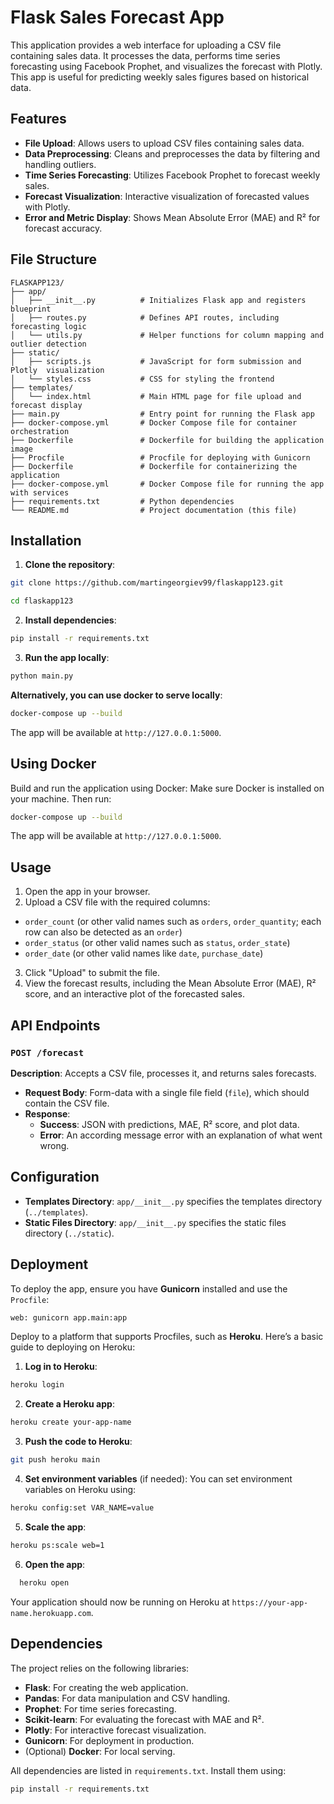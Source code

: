 # Flask Sales Forecast App

This application provides a web interface for uploading a CSV file containing sales data. It processes the data, performs time series forecasting using Facebook Prophet, and visualizes the forecast with Plotly. This app is useful for predicting weekly sales figures based on historical data.

## Features

- **File Upload**: Allows users to upload CSV files containing sales data.
- **Data Preprocessing**: Cleans and preprocesses the data by filtering and handling outliers.
- **Time Series Forecasting**: Utilizes Facebook Prophet to forecast weekly sales.
- **Forecast Visualization**: Interactive visualization of forecasted values with Plotly.
- **Error and Metric Display**: Shows Mean Absolute Error (MAE) and R² for forecast accuracy.

## File Structure

```plaintext
FLASKAPP123/
├── app/
│   ├── __init__.py          # Initializes Flask app and registers blueprint
│   ├── routes.py            # Defines API routes, including forecasting logic
│   └── utils.py             # Helper functions for column mapping and outlier detection
├── static/
│   ├── scripts.js           # JavaScript for form submission and Plotly  visualization
│   └── styles.css           # CSS for styling the frontend
├── templates/
│   └── index.html           # Main HTML page for file upload and forecast display
├── main.py                  # Entry point for running the Flask app
├── docker-compose.yml       # Docker Compose file for container orchestration
├── Dockerfile               # Dockerfile for building the application image
├── Procfile                 # Procfile for deploying with Gunicorn
├── Dockerfile               # Dockerfile for containerizing the application
├── docker-compose.yml       # Docker Compose file for running the app with services
├── requirements.txt         # Python dependencies
└── README.md                # Project documentation (this file)
```

## Installation

1. **Clone the repository**:
  ```bash
  git clone https://github.com/martingeorgiev99/flaskapp123.git
  ```
  ```bash
  cd flaskapp123
  ```

2. **Install dependencies**:
  ```bash
  pip install -r requirements.txt
  ```

3. **Run the app locally**:
  ```bash
  python main.py
  ```

**Alternatively, you can use docker to serve locally**:
```bash
docker-compose up --build
```

  The app will be available at `http://127.0.0.1:5000`.

## Using Docker

Build and run the application using Docker: Make sure Docker is installed on your machine. Then run:
  ```bash
  docker-compose up --build
  ```
The app will be available at `http://127.0.0.1:5000`.

## Usage

1. Open the app in your browser.
2. Upload a CSV file with the required columns:
  - `order_count` (or other valid names such as `orders`, `order_quantity`; each row can also be detected as an `order`) 
  - `order_status` (or other valid names such as `status`, `order_state`)
  - `order_date` (or other valid names like `date`, `purchase_date`)
3. Click "Upload" to submit the file.
4. View the forecast results, including the Mean Absolute Error (MAE), R² score, and an interactive plot of the forecasted sales.

## API Endpoints

### `POST /forecast`

**Description**: Accepts a CSV file, processes it, and returns sales forecasts.

- **Request Body**: Form-data with a single file field (`file`), which should contain the CSV file.
- **Response**:
  - **Success**: JSON with predictions, MAE, R² score, and plot data.
  - **Error**: An according message error with an explanation of what went wrong.

## Configuration

- **Templates Directory**: `app/__init__.py` specifies the templates directory (`../templates`).
- **Static Files Directory**: `app/__init__.py` specifies the static files directory (`../static`).

## Deployment

To deploy the app, ensure you have **Gunicorn** installed and use the `Procfile`:

```bash
web: gunicorn app.main:app
```
Deploy to a platform that supports Procfiles, such as **Heroku**. Here’s a basic guide to deploying on Heroku:

1. **Log in to Heroku**:
  ```bash
  heroku login
  ```

2. **Create a Heroku app**:
  ```bash
  heroku create your-app-name
  ```

3. **Push the code to Heroku**:
  ```bash
  git push heroku main
  ```

4. **Set environment variables** (if needed):
  You can set environment variables on Heroku using:
  ```bash
  heroku config:set VAR_NAME=value
  ```

5. **Scale the app**:
  ```bash
  heroku ps:scale web=1
  ```

6. **Open the app**:
```bash
  heroku open
```

  Your application should now be running on Heroku at `https://your-app-name.herokuapp.com`.

## Dependencies

The project relies on the following libraries:

- **Flask**: For creating the web application.
- **Pandas**: For data manipulation and CSV handling.
- **Prophet**: For time series forecasting.
- **Scikit-learn**: For evaluating the forecast with MAE and R².
- **Plotly**: For interactive forecast visualization.
- **Gunicorn**: For deployment in production.
- (Optional) **Docker**: For local serving.

All dependencies are listed in `requirements.txt`. Install them using:

```bash
pip install -r requirements.txt
```
